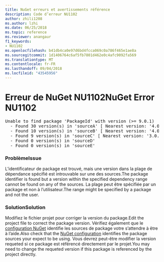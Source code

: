 ```yaml
---
title: NuGet erreurs et avertissements référence
description: Code d’erreur NU1102
author: zhili1208
ms.author: lzhi
ms.date: 06/25/2018
ms.topic: reference
ms.reviewer: anangaur
f1_keywords:
- NU1102
ms.openlocfilehash: b41db4ca0e97d6bd4fcca069c0a786f465e1ae8a
ms.sourcegitcommit: 1d1406764c6af5fb7801d462e0c4afc9092fa569
ms.translationtype: MT
ms.contentlocale: fr-FR
ms.lasthandoff: 09/04/2018
ms.locfileid: "43545956"
---
```

# <a name="nuget-error-nu1102"></a><span data-ttu-id="a1369-103">Erreur de NuGet NU1102</span><span class="sxs-lookup"><span data-stu-id="a1369-103">NuGet Error NU1102</span></span>

<pre>Unable to find package 'PackageId' with version (>= 9.0.1)<br/>  - Found 30 version(s) in 'sourceA' [ Nearest version: '4.0.0' ]<br/>  - Found 10 version(s) in 'sourceB' [ Nearest version: '4.0.0-rc-2129' ]<br/>  - Found 9 version(s) in 'sourceC' [ Nearest version: '3.0.0-beta-00032' ]<br/>  - Found 0 version(s) in 'sourceD'<br/>  - Found 0 version(s) in 'sourceE'</pre>

### <a name="issue"></a><span data-ttu-id="a1369-104">Problème</span><span class="sxs-lookup"><span data-stu-id="a1369-104">Issue</span></span>
<span data-ttu-id="a1369-105">L’identificateur de package est trouvé, mais une version dans la plage de dépendance spécifié est introuvable sur une des sources.</span><span class="sxs-lookup"><span data-stu-id="a1369-105">The package identifier is found but a version within the specified dependency range cannot be found on any of the sources.</span></span> <span data-ttu-id="a1369-106">La plage peut être spécifiée par un package et non à l’utilisateur.</span><span class="sxs-lookup"><span data-stu-id="a1369-106">The range might be specified by a package and not the user.</span></span>

### <a name="solution"></a><span data-ttu-id="a1369-107">Solution</span><span class="sxs-lookup"><span data-stu-id="a1369-107">Solution</span></span>
<span data-ttu-id="a1369-108">Modifiez le fichier projet pour corriger la version du package.</span><span class="sxs-lookup"><span data-stu-id="a1369-108">Edit the project file to correct the package version.</span></span> <span data-ttu-id="a1369-109">Vérifiez également que le [configuration NuGet](../../consume-packages/Configuring-NuGet-Behavior.md) identifie les sources de package votre s’attendre à être à l’aide.</span><span class="sxs-lookup"><span data-stu-id="a1369-109">Also check that the [NuGet configuration](../../consume-packages/Configuring-NuGet-Behavior.md) identifies the package sources your expect to be using.</span></span> <span data-ttu-id="a1369-110">Vous devrez peut-être modifier la version requeted si ce package est référencé directement par le projet.</span><span class="sxs-lookup"><span data-stu-id="a1369-110">You may need to change the requeted version if this package is referenced by the project directly.</span></span>